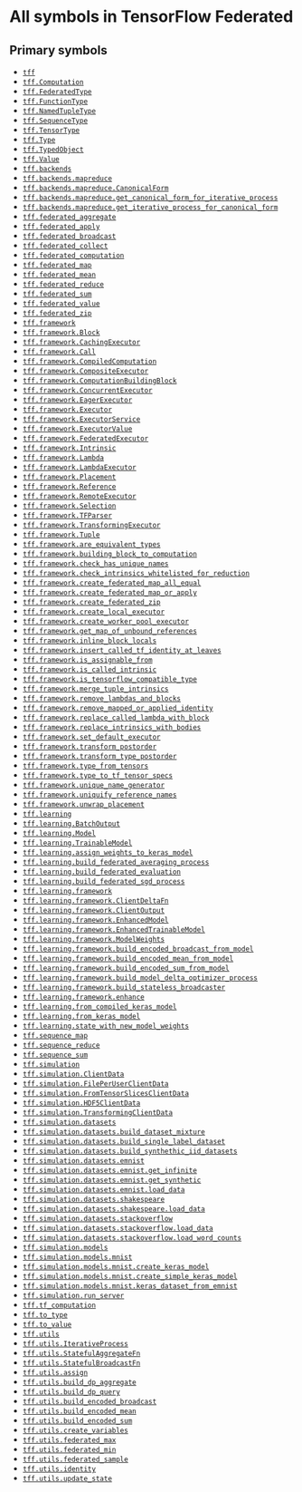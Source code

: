 # All symbols in TensorFlow Federated

## Primary symbols

*   <a href="./tff.md"><code>tff</code></a>
*   <a href="./tff/Computation.md"><code>tff.Computation</code></a>
*   <a href="./tff/FederatedType.md"><code>tff.FederatedType</code></a>
*   <a href="./tff/FunctionType.md"><code>tff.FunctionType</code></a>
*   <a href="./tff/NamedTupleType.md"><code>tff.NamedTupleType</code></a>
*   <a href="./tff/SequenceType.md"><code>tff.SequenceType</code></a>
*   <a href="./tff/TensorType.md"><code>tff.TensorType</code></a>
*   <a href="./tff/Type.md"><code>tff.Type</code></a>
*   <a href="./tff/TypedObject.md"><code>tff.TypedObject</code></a>
*   <a href="./tff/Value.md"><code>tff.Value</code></a>
*   <a href="./tff/backends.md"><code>tff.backends</code></a>
*   <a href="./tff/backends/mapreduce.md"><code>tff.backends.mapreduce</code></a>
*   <a href="./tff/backends/mapreduce/CanonicalForm.md"><code>tff.backends.mapreduce.CanonicalForm</code></a>
*   <a href="./tff/backends/mapreduce/get_canonical_form_for_iterative_process.md"><code>tff.backends.mapreduce.get_canonical_form_for_iterative_process</code></a>
*   <a href="./tff/backends/mapreduce/get_iterative_process_for_canonical_form.md"><code>tff.backends.mapreduce.get_iterative_process_for_canonical_form</code></a>
*   <a href="./tff/federated_aggregate.md"><code>tff.federated_aggregate</code></a>
*   <a href="./tff/federated_apply.md"><code>tff.federated_apply</code></a>
*   <a href="./tff/federated_broadcast.md"><code>tff.federated_broadcast</code></a>
*   <a href="./tff/federated_collect.md"><code>tff.federated_collect</code></a>
*   <a href="./tff/federated_computation.md"><code>tff.federated_computation</code></a>
*   <a href="./tff/federated_map.md"><code>tff.federated_map</code></a>
*   <a href="./tff/federated_mean.md"><code>tff.federated_mean</code></a>
*   <a href="./tff/federated_reduce.md"><code>tff.federated_reduce</code></a>
*   <a href="./tff/federated_sum.md"><code>tff.federated_sum</code></a>
*   <a href="./tff/federated_value.md"><code>tff.federated_value</code></a>
*   <a href="./tff/federated_zip.md"><code>tff.federated_zip</code></a>
*   <a href="./tff/framework.md"><code>tff.framework</code></a>
*   <a href="./tff/framework/Block.md"><code>tff.framework.Block</code></a>
*   <a href="./tff/framework/CachingExecutor.md"><code>tff.framework.CachingExecutor</code></a>
*   <a href="./tff/framework/Call.md"><code>tff.framework.Call</code></a>
*   <a href="./tff/framework/CompiledComputation.md"><code>tff.framework.CompiledComputation</code></a>
*   <a href="./tff/framework/CompositeExecutor.md"><code>tff.framework.CompositeExecutor</code></a>
*   <a href="./tff/framework/ComputationBuildingBlock.md"><code>tff.framework.ComputationBuildingBlock</code></a>
*   <a href="./tff/framework/ConcurrentExecutor.md"><code>tff.framework.ConcurrentExecutor</code></a>
*   <a href="./tff/framework/EagerExecutor.md"><code>tff.framework.EagerExecutor</code></a>
*   <a href="./tff/framework/Executor.md"><code>tff.framework.Executor</code></a>
*   <a href="./tff/framework/ExecutorService.md"><code>tff.framework.ExecutorService</code></a>
*   <a href="./tff/framework/ExecutorValue.md"><code>tff.framework.ExecutorValue</code></a>
*   <a href="./tff/framework/FederatedExecutor.md"><code>tff.framework.FederatedExecutor</code></a>
*   <a href="./tff/framework/Intrinsic.md"><code>tff.framework.Intrinsic</code></a>
*   <a href="./tff/framework/Lambda.md"><code>tff.framework.Lambda</code></a>
*   <a href="./tff/framework/LambdaExecutor.md"><code>tff.framework.LambdaExecutor</code></a>
*   <a href="./tff/framework/Placement.md"><code>tff.framework.Placement</code></a>
*   <a href="./tff/framework/Reference.md"><code>tff.framework.Reference</code></a>
*   <a href="./tff/framework/RemoteExecutor.md"><code>tff.framework.RemoteExecutor</code></a>
*   <a href="./tff/framework/Selection.md"><code>tff.framework.Selection</code></a>
*   <a href="./tff/framework/TFParser.md"><code>tff.framework.TFParser</code></a>
*   <a href="./tff/framework/TransformingExecutor.md"><code>tff.framework.TransformingExecutor</code></a>
*   <a href="./tff/framework/Tuple.md"><code>tff.framework.Tuple</code></a>
*   <a href="./tff/framework/are_equivalent_types.md"><code>tff.framework.are_equivalent_types</code></a>
*   <a href="./tff/framework/building_block_to_computation.md"><code>tff.framework.building_block_to_computation</code></a>
*   <a href="./tff/framework/check_has_unique_names.md"><code>tff.framework.check_has_unique_names</code></a>
*   <a href="./tff/framework/check_intrinsics_whitelisted_for_reduction.md"><code>tff.framework.check_intrinsics_whitelisted_for_reduction</code></a>
*   <a href="./tff/framework/create_federated_map_all_equal.md"><code>tff.framework.create_federated_map_all_equal</code></a>
*   <a href="./tff/framework/create_federated_map_or_apply.md"><code>tff.framework.create_federated_map_or_apply</code></a>
*   <a href="./tff/framework/create_federated_zip.md"><code>tff.framework.create_federated_zip</code></a>
*   <a href="./tff/framework/create_local_executor.md"><code>tff.framework.create_local_executor</code></a>
*   <a href="./tff/framework/create_worker_pool_executor.md"><code>tff.framework.create_worker_pool_executor</code></a>
*   <a href="./tff/framework/get_map_of_unbound_references.md"><code>tff.framework.get_map_of_unbound_references</code></a>
*   <a href="./tff/framework/inline_block_locals.md"><code>tff.framework.inline_block_locals</code></a>
*   <a href="./tff/framework/insert_called_tf_identity_at_leaves.md"><code>tff.framework.insert_called_tf_identity_at_leaves</code></a>
*   <a href="./tff/framework/is_assignable_from.md"><code>tff.framework.is_assignable_from</code></a>
*   <a href="./tff/framework/is_called_intrinsic.md"><code>tff.framework.is_called_intrinsic</code></a>
*   <a href="./tff/framework/is_tensorflow_compatible_type.md"><code>tff.framework.is_tensorflow_compatible_type</code></a>
*   <a href="./tff/framework/merge_tuple_intrinsics.md"><code>tff.framework.merge_tuple_intrinsics</code></a>
*   <a href="./tff/framework/remove_lambdas_and_blocks.md"><code>tff.framework.remove_lambdas_and_blocks</code></a>
*   <a href="./tff/framework/remove_mapped_or_applied_identity.md"><code>tff.framework.remove_mapped_or_applied_identity</code></a>
*   <a href="./tff/framework/replace_called_lambda_with_block.md"><code>tff.framework.replace_called_lambda_with_block</code></a>
*   <a href="./tff/framework/replace_intrinsics_with_bodies.md"><code>tff.framework.replace_intrinsics_with_bodies</code></a>
*   <a href="./tff/framework/set_default_executor.md"><code>tff.framework.set_default_executor</code></a>
*   <a href="./tff/framework/transform_postorder.md"><code>tff.framework.transform_postorder</code></a>
*   <a href="./tff/framework/transform_type_postorder.md"><code>tff.framework.transform_type_postorder</code></a>
*   <a href="./tff/framework/type_from_tensors.md"><code>tff.framework.type_from_tensors</code></a>
*   <a href="./tff/framework/type_to_tf_tensor_specs.md"><code>tff.framework.type_to_tf_tensor_specs</code></a>
*   <a href="./tff/framework/unique_name_generator.md"><code>tff.framework.unique_name_generator</code></a>
*   <a href="./tff/framework/uniquify_reference_names.md"><code>tff.framework.uniquify_reference_names</code></a>
*   <a href="./tff/framework/unwrap_placement.md"><code>tff.framework.unwrap_placement</code></a>
*   <a href="./tff/learning.md"><code>tff.learning</code></a>
*   <a href="./tff/learning/BatchOutput.md"><code>tff.learning.BatchOutput</code></a>
*   <a href="./tff/learning/Model.md"><code>tff.learning.Model</code></a>
*   <a href="./tff/learning/TrainableModel.md"><code>tff.learning.TrainableModel</code></a>
*   <a href="./tff/learning/assign_weights_to_keras_model.md"><code>tff.learning.assign_weights_to_keras_model</code></a>
*   <a href="./tff/learning/build_federated_averaging_process.md"><code>tff.learning.build_federated_averaging_process</code></a>
*   <a href="./tff/learning/build_federated_evaluation.md"><code>tff.learning.build_federated_evaluation</code></a>
*   <a href="./tff/learning/build_federated_sgd_process.md"><code>tff.learning.build_federated_sgd_process</code></a>
*   <a href="./tff/learning/framework.md"><code>tff.learning.framework</code></a>
*   <a href="./tff/learning/framework/ClientDeltaFn.md"><code>tff.learning.framework.ClientDeltaFn</code></a>
*   <a href="./tff/learning/framework/ClientOutput.md"><code>tff.learning.framework.ClientOutput</code></a>
*   <a href="./tff/learning/framework/EnhancedModel.md"><code>tff.learning.framework.EnhancedModel</code></a>
*   <a href="./tff/learning/framework/EnhancedTrainableModel.md"><code>tff.learning.framework.EnhancedTrainableModel</code></a>
*   <a href="./tff/learning/framework/ModelWeights.md"><code>tff.learning.framework.ModelWeights</code></a>
*   <a href="./tff/learning/framework/build_encoded_broadcast_from_model.md"><code>tff.learning.framework.build_encoded_broadcast_from_model</code></a>
*   <a href="./tff/learning/framework/build_encoded_mean_from_model.md"><code>tff.learning.framework.build_encoded_mean_from_model</code></a>
*   <a href="./tff/learning/framework/build_encoded_sum_from_model.md"><code>tff.learning.framework.build_encoded_sum_from_model</code></a>
*   <a href="./tff/learning/framework/build_model_delta_optimizer_process.md"><code>tff.learning.framework.build_model_delta_optimizer_process</code></a>
*   <a href="./tff/learning/framework/build_stateless_broadcaster.md"><code>tff.learning.framework.build_stateless_broadcaster</code></a>
*   <a href="./tff/learning/framework/enhance.md"><code>tff.learning.framework.enhance</code></a>
*   <a href="./tff/learning/from_compiled_keras_model.md"><code>tff.learning.from_compiled_keras_model</code></a>
*   <a href="./tff/learning/from_keras_model.md"><code>tff.learning.from_keras_model</code></a>
*   <a href="./tff/learning/state_with_new_model_weights.md"><code>tff.learning.state_with_new_model_weights</code></a>
*   <a href="./tff/sequence_map.md"><code>tff.sequence_map</code></a>
*   <a href="./tff/sequence_reduce.md"><code>tff.sequence_reduce</code></a>
*   <a href="./tff/sequence_sum.md"><code>tff.sequence_sum</code></a>
*   <a href="./tff/simulation.md"><code>tff.simulation</code></a>
*   <a href="./tff/simulation/ClientData.md"><code>tff.simulation.ClientData</code></a>
*   <a href="./tff/simulation/FilePerUserClientData.md"><code>tff.simulation.FilePerUserClientData</code></a>
*   <a href="./tff/simulation/FromTensorSlicesClientData.md"><code>tff.simulation.FromTensorSlicesClientData</code></a>
*   <a href="./tff/simulation/HDF5ClientData.md"><code>tff.simulation.HDF5ClientData</code></a>
*   <a href="./tff/simulation/TransformingClientData.md"><code>tff.simulation.TransformingClientData</code></a>
*   <a href="./tff/simulation/datasets.md"><code>tff.simulation.datasets</code></a>
*   <a href="./tff/simulation/datasets/build_dataset_mixture.md"><code>tff.simulation.datasets.build_dataset_mixture</code></a>
*   <a href="./tff/simulation/datasets/build_single_label_dataset.md"><code>tff.simulation.datasets.build_single_label_dataset</code></a>
*   <a href="./tff/simulation/datasets/build_synthethic_iid_datasets.md"><code>tff.simulation.datasets.build_synthethic_iid_datasets</code></a>
*   <a href="./tff/simulation/datasets/emnist.md"><code>tff.simulation.datasets.emnist</code></a>
*   <a href="./tff/simulation/datasets/emnist/get_infinite.md"><code>tff.simulation.datasets.emnist.get_infinite</code></a>
*   <a href="./tff/simulation/datasets/emnist/get_synthetic.md"><code>tff.simulation.datasets.emnist.get_synthetic</code></a>
*   <a href="./tff/simulation/datasets/emnist/load_data.md"><code>tff.simulation.datasets.emnist.load_data</code></a>
*   <a href="./tff/simulation/datasets/shakespeare.md"><code>tff.simulation.datasets.shakespeare</code></a>
*   <a href="./tff/simulation/datasets/shakespeare/load_data.md"><code>tff.simulation.datasets.shakespeare.load_data</code></a>
*   <a href="./tff/simulation/datasets/stackoverflow.md"><code>tff.simulation.datasets.stackoverflow</code></a>
*   <a href="./tff/simulation/datasets/stackoverflow/load_data.md"><code>tff.simulation.datasets.stackoverflow.load_data</code></a>
*   <a href="./tff/simulation/datasets/stackoverflow/load_word_counts.md"><code>tff.simulation.datasets.stackoverflow.load_word_counts</code></a>
*   <a href="./tff/simulation/models.md"><code>tff.simulation.models</code></a>
*   <a href="./tff/simulation/models/mnist.md"><code>tff.simulation.models.mnist</code></a>
*   <a href="./tff/simulation/models/mnist/create_keras_model.md"><code>tff.simulation.models.mnist.create_keras_model</code></a>
*   <a href="./tff/simulation/models/mnist/create_simple_keras_model.md"><code>tff.simulation.models.mnist.create_simple_keras_model</code></a>
*   <a href="./tff/simulation/models/mnist/keras_dataset_from_emnist.md"><code>tff.simulation.models.mnist.keras_dataset_from_emnist</code></a>
*   <a href="./tff/simulation/run_server.md"><code>tff.simulation.run_server</code></a>
*   <a href="./tff/tf_computation.md"><code>tff.tf_computation</code></a>
*   <a href="./tff/to_type.md"><code>tff.to_type</code></a>
*   <a href="./tff/to_value.md"><code>tff.to_value</code></a>
*   <a href="./tff/utils.md"><code>tff.utils</code></a>
*   <a href="./tff/utils/IterativeProcess.md"><code>tff.utils.IterativeProcess</code></a>
*   <a href="./tff/utils/StatefulAggregateFn.md"><code>tff.utils.StatefulAggregateFn</code></a>
*   <a href="./tff/utils/StatefulBroadcastFn.md"><code>tff.utils.StatefulBroadcastFn</code></a>
*   <a href="./tff/utils/assign.md"><code>tff.utils.assign</code></a>
*   <a href="./tff/utils/build_dp_aggregate.md"><code>tff.utils.build_dp_aggregate</code></a>
*   <a href="./tff/utils/build_dp_query.md"><code>tff.utils.build_dp_query</code></a>
*   <a href="./tff/utils/build_encoded_broadcast.md"><code>tff.utils.build_encoded_broadcast</code></a>
*   <a href="./tff/utils/build_encoded_mean.md"><code>tff.utils.build_encoded_mean</code></a>
*   <a href="./tff/utils/build_encoded_sum.md"><code>tff.utils.build_encoded_sum</code></a>
*   <a href="./tff/utils/create_variables.md"><code>tff.utils.create_variables</code></a>
*   <a href="./tff/utils/federated_max.md"><code>tff.utils.federated_max</code></a>
*   <a href="./tff/utils/federated_min.md"><code>tff.utils.federated_min</code></a>
*   <a href="./tff/utils/federated_sample.md"><code>tff.utils.federated_sample</code></a>
*   <a href="./tff/utils/identity.md"><code>tff.utils.identity</code></a>
*   <a href="./tff/utils/update_state.md"><code>tff.utils.update_state</code></a>
